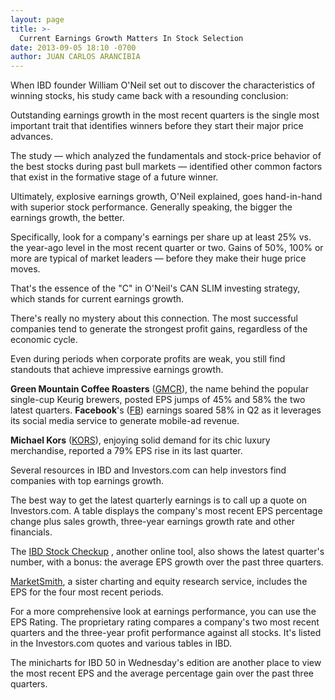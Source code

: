 ```yaml
---
layout: page
title: >-
  Current Earnings Growth Matters In Stock Selection
date: 2013-09-05 18:10 -0700
author: JUAN CARLOS ARANCIBIA
---
```





When IBD founder William O'Neil set out to discover the characteristics of winning stocks, his study came back with a resounding conclusion:


Outstanding earnings growth in the most recent quarters is the single most important trait that identifies winners before they start their major price advances.


The study — which analyzed the fundamentals and stock-price behavior of the best stocks during past bull markets — identified other common factors that exist in the formative stage of a future winner.


Ultimately, explosive earnings growth, O'Neil explained, goes hand-in-hand with superior stock performance. Generally speaking, the bigger the earnings growth, the better.


Specifically, look for a company's earnings per share up at least 25% vs. the year-ago level in the most recent quarter or two. Gains of 50%, 100% or more are typical of market leaders — before they make their huge price moves.


That's the essence of the "C" in O'Neil's CAN SLIM investing strategy, which stands for current earnings growth.


There's really no mystery about this connection. The most successful companies tend to generate the strongest profit gains, regardless of the economic cycle.


Even during periods when corporate profits are weak, you still find standouts that achieve impressive earnings growth.


**Green Mountain Coffee Roasters** ([GMCR](https://research.investors.com/quote.aspx?symbol=GMCR)), the name behind the popular single-cup Keurig brewers, posted EPS jumps of 45% and 58% the two latest quarters. **Facebook**'s ([FB](https://research.investors.com/quote.aspx?symbol=FB)) earnings soared 58% in Q2 as it leverages its social media service to generate mobile-ad revenue.


**Michael Kors** ([KORS](https://research.investors.com/quote.aspx?symbol=KORS)), enjoying solid demand for its chic luxury merchandise, reported a 79% EPS rise in its last quarter.


Several resources in IBD and Investors.com can help investors find companies with top earnings growth.


The best way to get the latest quarterly earnings is to call up a quote on Investors.com. A table displays the company's most recent EPS percentage change plus sales growth, three-year earnings growth rate and other financials.


The [IBD Stock Checkup](http://research.investors.com/stock-checkup/?nav=ResearchCheckup) , another online tool, also shows the latest quarter's number, with a bonus: the average EPS growth over the past three quarters.


[MarketSmith](http://www.marketsmith.com), a sister charting and equity research service, includes the EPS for the four most recent periods.


For a more comprehensive look at earnings performance, you can use the EPS Rating. The proprietary rating compares a company's two most recent quarters and the three-year profit performance against all stocks. It's listed in the Investors.com quotes and various tables in IBD.


The minicharts for IBD 50 in Wednesday's edition are another place to view the most recent EPS and the average percentage gain over the past three quarters.




